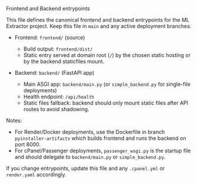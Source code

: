 Frontend and Backend entrypoints

This file defines the canonical frontend and backend entrypoints for the ML Extractor project. Keep this file in `main` and any active deployment branches.

- Frontend: `frontend/` (source)
  - Build output: `frontend/dist/`
  - Static entry served at domain root (`/`) by the chosen static hosting or by the backend staticfiles mount.

- Backend: `backend/` (FastAPI app)
  - Main ASGI app: `backend/main.py` (or `simple_backend.py` for single-file deployments)
  - Health endpoint: `/api/health`
  - Static files fallback: backend should only mount static files after API routes to avoid shadowing.

Notes:
- For Render/Docker deployments, use the Dockerfile in branch `pyinstaller-artifacts` which builds frontend and runs the backend on port 8000.
- For cPanel/Passenger deployments, `passenger_wsgi.py` is the startup file and should delegate to `backend/main.py` or `simple_backend.py`.

If you change entrypoints, update this file and any `.cpanel.yml` or `render.yaml` accordingly.

